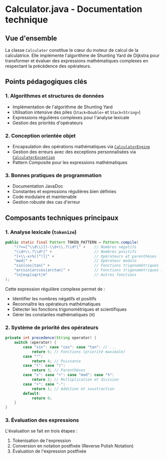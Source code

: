 # Calculator.java - Documentation technique

## Vue d'ensemble
La classe `Calculator` constitue le cœur du moteur de calcul de la calculatrice. Elle implémente l'algorithme de Shunting Yard de Dijkstra pour transformer et évaluer des expressions mathématiques complexes en respectant la précédence des opérateurs.

## Points pédagogiques clés

### 1. Algorithmes et structures de données
- Implémentation de l'algorithme de Shunting Yard
- Utilisation intensive des piles (`Stack<Double>` et `Stack<String>`)
- Expressions régulières complexes pour l'analyse lexicale
- Gestion des priorités d'opérateurs

### 2. Conception orientée objet
- Encapsulation des opérations mathématiques via [`CalculatorEngine`](calculatorEngine.md)
- Gestion des erreurs avec des exceptions personnalisées via [`CalculatorException`](calculatorException.md)
- Pattern Composite pour les expressions mathématiques

### 3. Bonnes pratiques de programmation
- Documentation JavaDoc
- Constantes et expressions régulières bien définies
- Code modulaire et maintenable
- Gestion robuste des cas d'erreur

## Composants techniques principaux

### 1. Analyse lexicale (`tokenize`)
```java
public static final Pattern TOKEN_PATTERN = Pattern.compile(
    "(?<=[^\\d\\)])-\\d+\\.?\\d*|" +    // Nombres négatifs
    "\\d+\\.?\\d*|" +                   // Nombres positifs
    "[+\\-x÷%()^!]|" +                  // Opérateurs et parenthèses
    "mod|" +                            // Opérateur modulo
    "sin|cos|tan|" +                    // Fonctions trigonométriques
    "arcsin|arccos|arctan|" +           // Fonctions trigonométriques inverses
    "ln|exp|sqrt|π"                     // Autres fonctions
);
```

Cette expression régulière complexe permet de :
- Identifier les nombres négatifs et positifs
- Reconnaître les opérateurs mathématiques
- Détecter les fonctions trigonométriques et scientifiques
- Gérer les constantes mathématiques (π)

### 2. Système de priorité des opérateurs
```java
private int precedence(String operator) {
    switch (operator) {
        case "sin": case "cos": case "tan": // ...
            return 5; // Fonctions (priorité maximale)
        case "^":
            return 4; // Puissance
        case "(": case ")":
            return 3; // Parenthèses
        case "x": case "÷": case "mod": case "%":
            return 2; // Multiplication et division
        case "+": case "-":
            return 1; // Addition et soustraction
        default:
            return 0;
    }
}
```

### 3. Évaluation des expressions
L'évaluation se fait en trois étapes :
1. Tokenisation de l'expression
2. Conversion en notation postfixée (Reverse Polish Notation)
3. Évaluation de l'expression postfixée
